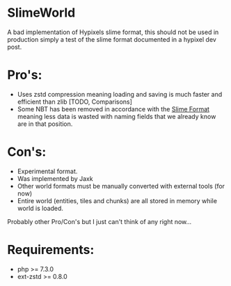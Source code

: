 # SlimeWorld
A bad implementation of Hypixels slime format, 
this should not be used in production simply a test of the slime format documented in a hypixel dev post.

# Pro's:
- Uses zstd compression meaning loading and saving is much faster and efficient than zlib [TODO, Comparisons]
- Some NBT has been removed in accordance with the [Slime Format](https://pastebin.com/raw/EVCNAmkw) meaning less data is wasted with naming fields that we already know are in that position.

# Con's:
- Experimental format.
- Was implemented by Jaxk
- Other world formats must be manually converted with external tools (for now)
- Entire world (entities, tiles and chunks) are all stored in memory while world is loaded.

Probably other Pro/Con's but I just can't think of any right now...

# Requirements:
- php >= 7.3.0
- ext-zstd >= 0.8.0